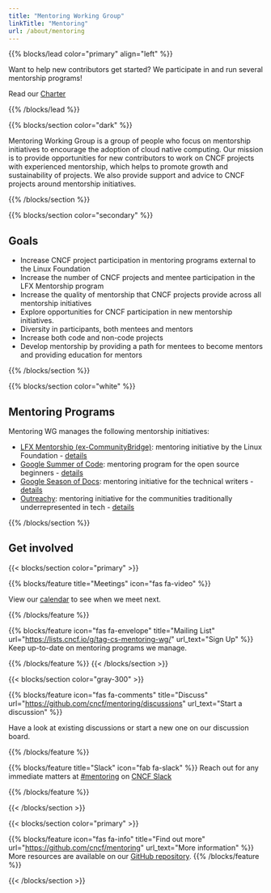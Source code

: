 ```yaml
---
title: "Mentoring Working Group"
linkTitle: "Mentoring"
url: /about/mentoring
---
```


{{% blocks/lead color="primary" align="left" %}}

Want to help new contributors get started? We participate in and run several mentorship programs!

Read our [Charter](https://github.com/cncf/tag-contributor-strategy/blob/main/mentoring/README.md)

{{% /blocks/lead %}}

<div class="section-group">

{{% blocks/section color="dark" %}}

Mentoring Working Group is a group of people who focus on mentorship initiatives to encourage the adoption of cloud native computing. Our mission is to provide opportunities for new contributors to work on CNCF projects with experienced mentorship, which helps to promote growth and sustainability of projects. We also provide support and advice to CNCF projects around mentorship initiatives.

{{% /blocks/section %}}

</div>
<div class="section-group">

{{% blocks/section color="secondary" %}}

## Goals

* Increase CNCF project participation in mentoring programs external to the Linux Foundation
* Increase the number of CNCF projects and mentee participation in the LFX Mentorship program
* Increase the quality of mentorship that CNCF projects provide across all mentorship initiatives
* Explore opportunities for CNCF participation in new mentorship initiatives.
* Diversity in participants, both mentees and mentors
* Increase both code and non-code projects
* Develop mentorship by providing a path for mentees to become mentors and providing education for mentors

{{% /blocks/section %}}

</div>
<div class="section-group">

{{% blocks/section color="white" %}}

## Mentoring Programs

<div>
Mentoring WG manages the following mentorship initiatives:

* [LFX Mentorship (ex-CommunityBridge)](https://mentorship.lfx.linuxfoundation.org): mentoring initiative by the Linux Foundation - [details](https://github.com/cncf/mentoring/tree/main/programs/lfx-mentorship#readme)
* [Google Summer of Code](https://summerofcode.withgoogle.com/): mentoring program for the open source beginners - [details](https://github.com/cncf/mentoring/tree/main/programs/summerofcode#readme)
* [Google Season of Docs](https://developers.google.com/season-of-docs): mentoring initiative for the technical writers - [details](https://github.com/cncf/mentoring/tree/main/programs/seasonofdocs#readme)
* [Outreachy](https://www.outreachy.org): mentoring initiative for the communities traditionally underrepresented in tech - [details](https://github.com/cncf/mentoring/tree/main/programs/outreachy#readme)

</div>

{{% /blocks/section %}}

</div>
<div class="section-group">

## Get involved

{{< blocks/section color="primary" >}}

{{% blocks/feature title="Meetings" icon="fas fa-video" %}}

<div>

View our [calendar](https://tockify.com/cncf.public.events/monthly?search=CNCF%20TAG%20Contributor%20Strategy%20Mentoring%20WG) to see when we meet next.

</div>
{{% /blocks/feature %}}

{{% blocks/feature icon="fas fa-envelope" title="Mailing List"
url="https://lists.cncf.io/g/tag-cs-mentoring-wg/" url_text="Sign Up"
%}}
Keep up-to-date on mentoring programs we manage.

{{% /blocks/feature %}}
{{< /blocks/section >}}

{{< blocks/section color="gray-300" >}}

{{% blocks/feature icon="fas fa-comments" title="Discuss" url="https://github.com/cncf/mentoring/discussions" url_text="Start a discussion"
%}}

Have a look at existing discussions or start a new one on our discussion board.

{{% /blocks/feature %}}

{{% blocks/feature title="Slack" icon="fab fa-slack" %}}
Reach out for any immediate matters at [#mentoring](https://cloud-native.slack.com/archives/CGPK98JNQ) on [CNCF Slack](https://slack.cncf.io)

{{% /blocks/feature %}}

{{< /blocks/section >}}

{{< blocks/section color="primary" >}}

{{% blocks/feature icon="fas fa-info" title="Find out more"
url="https://github.com/cncf/mentoring" url_text="More information"
%}}
More resources are available on our [GitHub repository](https://github.com/cncf/mentoring).
{{% /blocks/feature %}}

{{< /blocks/section >}}

</div>
